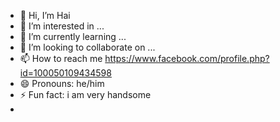 - 👋 Hi, I’m Hai
- 👀 I’m interested in ...
- 🌱 I’m currently learning ...
- 💞️ I’m looking to collaborate on ...
- 📫 How to reach me https://www.facebook.com/profile.php?id=100050109434598
- 😄 Pronouns: he/him
- ⚡ Fun fact: i am very handsome
- 

<!---
mhaih/mhaih is a ✨ special ✨ repository because its `README.md` (this file) appears on your GitHub profile.
You can click the Preview link to take a look at your changes.
--->
